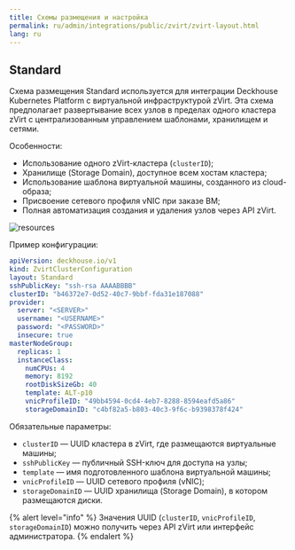 ```yaml
---
title: Схемы размещения и настройка
permalink: ru/admin/integrations/public/zvirt/zvirt-layout.html
lang: ru
---
```


## Standard

Схема размещения Standard используется для интеграции Deckhouse Kubernetes Platform с виртуальной инфраструктурой zVirt. Эта схема предполагает развертывание всех узлов в пределах одного кластера zVirt с централизованным управлением шаблонами, хранилищем и сетями.

Особенности:

- Использование одного zVirt-кластера (`clusterID`);
- Хранилище (Storage Domain), доступное всем хостам кластера;
- Использование шаблона виртуальной машины, созданного из cloud-образа;
- Присвоение сетевого профиля vNIC при заказе ВМ;
- Полная автоматизация создания и удаления узлов через API zVirt.

![resources](../../../../images/cloud-provider-zvirt/zvirt-standard.png)
<!--- Исходник: https://www.figma.com/design/T3ycFB7P6vZIL359UJAm7g/%D0%98%D0%BA%D0%BE%D0%BD%D0%BA%D0%B8-%D0%B8-%D1%81%D1%85%D0%B5%D0%BC%D1%8B?node-id=995-11447&t=Qb5yyWumzPiTBtfL-0 --->

Пример конфигурации:

```yaml
apiVersion: deckhouse.io/v1
kind: ZvirtClusterConfiguration
layout: Standard
sshPublicKey: "ssh-rsa AAAABBBB"
clusterID: "b46372e7-0d52-40c7-9bbf-fda31e187088"
provider:
  server: "<SERVER>"
  username: "<USERNAME>"
  password: "<PASSWORD>"
  insecure: true
masterNodeGroup:
  replicas: 1
  instanceClass:
    numCPUs: 4
    memory: 8192
    rootDiskSizeGb: 40
    template: ALT-p10
    vnicProfileID: "49bb4594-0cd4-4eb7-8288-8594eafd5a86"
    storageDomainID: "c4bf82a5-b803-40c3-9f6c-b9398378f424"
```

Обязательные параметры:

- `clusterID` — UUID кластера в zVirt, где размещаются виртуальные машины;
- `sshPublicKey` — публичный SSH-ключ для доступа на узлы;
- `template` — имя подготовленного шаблона виртуальной машины;
- `vnicProfileID` — UUID сетевого профиля (vNIC);
- `storageDomainID` — UUID хранилища (Storage Domain), в котором размещаются диски.

{% alert level="info" %}
Значения UUID (`clusterID`, `vnicProfileID`, `storageDomainID`) можно получить через API zVirt или интерфейс администратора.
{% endalert %}
